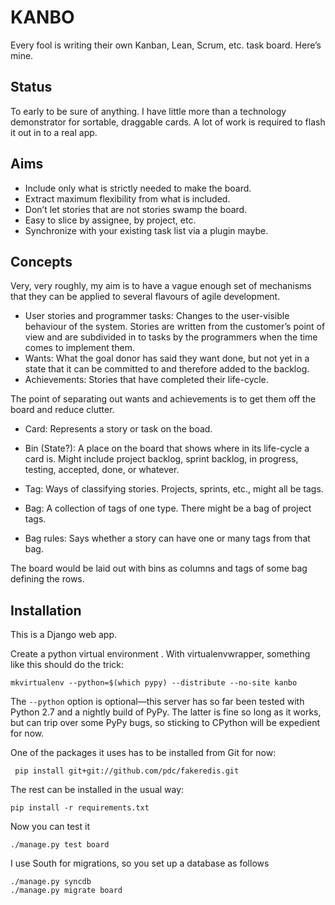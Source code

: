 KANBO
=====

Every fool is writing their own Kanban, Lean, Scrum, etc. task board. Here’s mine.

Status
------

To early to be sure of anything. I have little more than a technology demonstrator for sortable, draggable cards. A lot of work is required to flash it out in to a real app.

Aims
----

- Include only what is strictly needed to make the board.
- Extract maximum flexibility from what is included.
- Don’t let stories that are not stories swamp the board.
- Easy to slice by assignee, by project, etc.
- Synchronize with your existing task list via a plugin maybe.

Concepts
--------

Very, very roughly, my aim is to have a vague enough set of mechanisms that they can be applied to several flavours of agile development.

- User stories and programmer tasks: Changes to the user-visible behaviour of the system. Stories are  written from the customer’s point of view and are subdivided in to tasks by the programmers when the time comes to implement them.
- Wants: What the goal donor has said they want done, but not yet in a state that it can be committed to and therefore added to the backlog.
- Achievements: Stories that have completed their life-cycle.

The point of separating out wants and achievements is to get them off the board and reduce clutter.

- Card: Represents a story or task on the boad.

- Bin (State?): A place on the board that shows where in its life-cycle a card is. Might include project backlog, sprint backlog, in progress, testing, accepted, done, or whatever.
- Tag: Ways of classifying stories. Projects, sprints, etc., might all be tags.
- Bag: A collection of tags of one type. There might be a bag of project tags.
- Bag rules: Says whether a story can have one or many tags from that bag.

The board would be laid out with bins as columns and tags of some bag defining the rows.

Installation
------------

This is a Django web app.

Create a python virtual environment . With virtualenvwrapper, something like this should do the trick:

    mkvirtualenv --python=$(which pypy) --distribute --no-site kanbo

The `--python` option is optional—this server has so far been tested with
Python 2.7 and a nightly build of PyPy. The latter is fine so long as it works, but can trip over some PyPy bugs, so sticking to CPython will be expedient for now.

One of the packages it uses has to be installed from Git for now:

     pip install git+git://github.com/pdc/fakeredis.git

The rest can be installed in the usual way:

    pip install -r requirements.txt

Now you can test it

    ./manage.py test board

I use South for migrations, so you set up a database as follows

    ./manage.py syncdb
    ./manage.py migrate board


